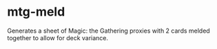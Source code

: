 # mtg-meld
Generates a sheet of Magic: the Gathering proxies with 2 cards melded together to allow for deck variance.
